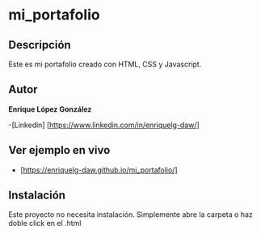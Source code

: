# mi_portafolio

## Descripción
Este es mi portafolio creado con HTML, CSS y Javascript.

## Autor
**Enrique López González**

-[Linkedin] [https://www.linkedin.com/in/enriquelg-daw/]

## Ver ejemplo en vivo
- [https://enriquelg-daw.github.io/mi_portafolio/]

## Instalación
Este proyecto no necesita instalación. Simplemente abre la carpeta o haz doble click en el .html

